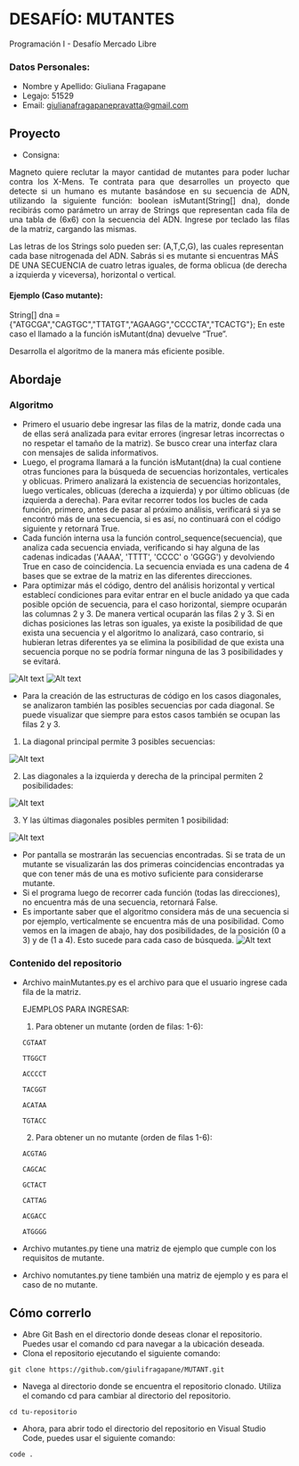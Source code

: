 # DESAFÍO: MUTANTES
Programación I - Desafío Mercado Libre
### Datos Personales:
* Nombre y Apellido: Giuliana Fragapane
* Legajo: 51529
* Email: giulianafragapanepravatta@gmail.com
## Proyecto
* Consigna:
<p align="justify">
Magneto quiere reclutar la mayor cantidad de mutantes para poder luchar contra los X-Mens. Te contrata para que desarrolles un proyecto que detecte si un humano es mutante basándose en su secuencia de ADN, utilizando la siguiente función: boolean isMutant(String[] dna), donde recibirás como parámetro un array de Strings que representan cada fila de una tabla de (6x6) con la secuencia del ADN. Ingrese por teclado las filas de la matriz, cargando las mismas.

Las letras de los Strings solo pueden ser: (A,T,C,G), las cuales representan cada base nitrogenada del ADN.
Sabrás si es mutante si encuentras MÁS DE UNA SECUENCIA de cuatro letras iguales, de forma oblicua (de derecha a izquierda y viceversa), horizontal o vertical.

#### Ejemplo (Caso mutante):
String[] dna = {"ATGCGA","CAGTGC","TTATGT","AGAAGG","CCCCTA","TCACTG"};
En este caso el llamado a la función isMutant(dna) devuelve “True”.

Desarrolla el algoritmo de la manera más eficiente posible.
</p>

## Abordaje
### Algoritmo
- Primero el usuario debe ingresar las filas de la matriz, donde cada una de ellas será analizada para evitar errores (ingresar letras incorrectas o no respetar el tamaño de la matriz). Se busco crear una interfaz clara con mensajes de salida informativos.
- Luego, el programa llamará a la función isMutant(dna) la cual contiene otras funciones para la búsqueda de secuencias horizontales, verticales y oblicuas. Primero analizará la existencia de secuencias horizontales, luego verticales, oblicuas (derecha a izquierda) y por último oblicuas (de izquierda a derecha). Para evitar recorrer todos los bucles de cada función, primero, antes de pasar al próximo análisis, verificará si ya se encontró más de una secuencia, si es así, no continuará con el código siguiente y retornará True.
- Cada función interna usa la función control_sequence(secuencia), que analiza cada secuencia enviada, verificando si hay alguna de las cadenas indicadas ('AAAA', 'TTTT', 'CCCC' o 'GGGG') y devolviendo True en caso de coincidencia. La secuencia enviada es una cadena de 4 bases que se extrae de la matriz en las diferentes direcciones.
- Para optimizar más el código, dentro del análisis horizontal y vertical establecí condiciones para evitar entrar en el bucle anidado ya que cada posible opción de secuencia, para el caso horizontal, siempre ocuparán las columnas 2 y 3. De manera vertical ocuparán las filas 2 y 3.
Si en dichas posiciones las letras son iguales, ya existe la posibilidad de que exista una secuencia y el algoritmo lo analizará, caso contrario, si hubieran letras diferentes ya se elimina la posibilidad de que exista una secuencia porque no se podría formar ninguna de las 3 posibilidades y se evitará.

![Alt text](image.png)
![Alt text](image-1.png)
- Para la creación de las estructuras de código en los casos diagonales, se analizaron también las posibles secuencias por cada diagonal. Se puede visualizar que siempre para estos casos también se ocupan las filas 2 y 3.

1. La diagonal principal permite 3 posibles secuencias:

![Alt text](image-3.png)

2. Las diagonales a la izquierda y derecha de la principal permiten 2 posibilidades:

![Alt text](image-4.png)

3. Y las últimas diagonales posibles permiten 1 posibilidad:

![Alt text](image-5.png)

- Por pantalla se mostrarán las secuencias encontradas. Si se trata de un mutante se visualizarán las dos primeras coincidencias encontradas ya que con tener más de una es motivo suficiente para considerarse mutante.
- Si el programa luego de recorrer cada función (todas las direcciones), no encuentra más de una secuencia, retornará False.
- Es importante saber que el algoritmo considera más de una secuencia si por ejemplo, verticalmente se encuentra más de una posibilidad. Como vemos en la imagen de abajo, hay dos posibilidades, de la posición (0 a 3) y de (1 a 4). Esto sucede para cada caso de búsqueda.
![Alt text](image-2.png)
### Contenido del repositorio
- Archivo mainMutantes.py es el archivo para que el usuario ingrese cada fila de la matriz.

    EJEMPLOS PARA INGRESAR:
    
    1. Para obtener un mutante (orden de filas: 1-6): 
    ```             
    CGTAAT 
    ``` 
    ```
    TTGGCT 
    ```
    ```
    ACCCCT 
    ```
    ```
    TACGGT 
    ```
    ```
    ACATAA 
    ```
    ```
    TGTACC
    ```
    2. Para obtener un no mutante (orden de filas 1-6):
    ```             
    ACGTAG
    ``` 
    ```
    CAGCAC 
    ```
    ```
    GCTACT 
    ```
    ```
    CATTAG 
    ```
    ```
    ACGACC 
    ```
    ```
    ATGGGG
    ```
- Archivo mutantes.py tiene una matriz de ejemplo que cumple con los requisitos de mutante.
- Archivo nomutantes.py tiene también una matriz de ejemplo y es para el caso de no mutante.
## Cómo correrlo
- Abre Git Bash en el directorio donde deseas clonar el repositorio. Puedes usar el comando cd para navegar a la ubicación deseada.
- Clona el repositorio ejecutando el siguiente comando:
``` 
git clone https://github.com/giulifragapane/MUTANT.git
```
- Navega al directorio donde se encuentra el repositorio clonado. Utiliza el comando cd para cambiar al directorio del repositorio.
``` 
cd tu-repositorio
```
- Ahora, para abrir todo el directorio del repositorio en Visual Studio Code, puedes usar el siguiente comando:
```
code .
```
